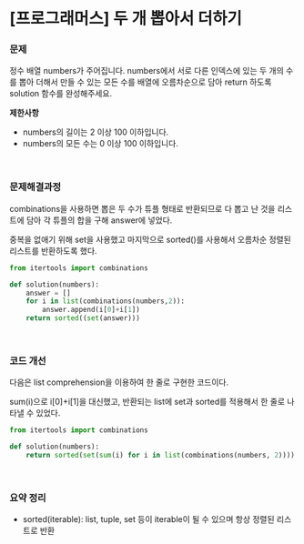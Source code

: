 # [프로그래머스] 두 개 뽑아서 더하기

### 문제

정수 배열 numbers가 주어집니다. numbers에서 서로 다른 인덱스에 있는 두 개의 수를 뽑아 더해서 만들 수 있는 모든 수를 배열에 오름차순으로 담아 return 하도록 solution 함수를 완성해주세요.

**제한사항**
* numbers의 길이는 2 이상 100 이하입니다.
* numbers의 모든 수는 0 이상 100 이하입니다.

</br>

### 문제해결과정

combinations을 사용하면 뽑은 두 수가 튜플 형태로 반환되므로 다 뽑고 난 것을 리스트에 담아 각 튜플의 합을 구해 answer에 넣었다. 

중복을 없애기 위해 set을 사용했고 마지막으로 sorted()를 사용해서 오름차순 정렬된 리스트를 반환하도록 했다.

```python
from itertools import combinations

def solution(numbers):
    answer = []
    for i in list(combinations(numbers,2)):
        answer.append(i[0]+i[1])
    return sorted((set(answer)))
```

</br>

### 코드 개선

다음은 list comprehension을 이용하여 한 줄로 구현한 코드이다.

sum(i)으로 i[0]+i[1]을 대신했고, 반환되는 list에 set과 sorted를 적용해서 한 줄로 나타낼 수 있었다.

```python
from itertools import combinations

def solution(numbers):
    return sorted(set(sum(i) for i in list(combinations(numbers, 2))))
```

</br>

### 요약 정리
* sorted(iterable): list, tuple, set 등이 iterable이 될 수 있으며 항상 정렬된 리스트로 반환 
